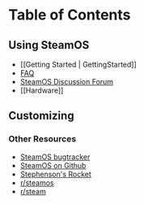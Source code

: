 # Table of Contents
## Using SteamOS

- [[Getting Started | GettingStarted]]
- [FAQ](http://steamcommunity.com/groups/steamuniverse/discussions/1/648814395741989999/)
- [SteamOS Discussion Forum](http://steamcommunity.com/groups/steamuniverse/discussions/1/)
- [[Hardware]]

## Customizing

### Other Resources

- [SteamOS bugtracker](https://github.com/ValveSoftware/SteamOS/issues)
- [SteamOS on Github](https://github.com/ValveSoftware/SteamOS)
- [Stephenson's Rocket](https://github.com/directhex/steamos-installer)
- [r/steamos](http://reddit.com/r/steamos)
- [r/steam](http://reddit.com/r/steam)